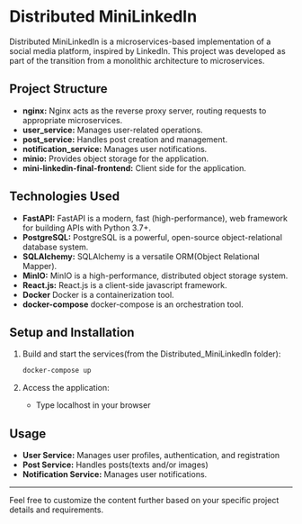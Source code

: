 

# Distributed MiniLinkedIn

Distributed MiniLinkedIn is a microservices-based implementation of a social media platform, inspired by LinkedIn. This project was developed as part of the transition from a monolithic architecture to microservices.

## Project Structure

- **nginx:** Nginx acts as the reverse proxy server, routing requests to appropriate microservices.
- **user_service:** Manages user-related operations.
- **post_service:** Handles post creation and management.
- **notification_service:** Manages user notifications.
- **minio:** Provides object storage for the application.
- **mini-linkedin-final-frontend:** Client side for the application.

## Technologies Used

- **FastAPI:** FastAPI is a modern, fast (high-performance), web framework for building APIs with Python 3.7+.
- **PostgreSQL:** PostgreSQL is a powerful, open-source object-relational database system.
- **SQLAlchemy:** SQLAlchemy is a versatile ORM(Object Relational Mapper).
- **MinIO:** MinIO is a high-performance, distributed object storage system.
- **React.js:** React.js is a client-side javascript framework.
- **Docker** Docker is a containerization tool.
- **docker-compose** docker-compose is an orchestration tool.

## Setup and Installation

1. Build and start the services(from the Distributed_MiniLinkedIn folder):

    ```bash
    docker-compose up
    ```

2. Access the application:

   - Type localhost in your browser

## Usage

- **User Service:** Manages user profiles, authentication, and registration
- **Post Service:** Handles posts(texts and/or images)
- **Notification Service:** Manages user notifications.


---

Feel free to customize the content further based on your specific project details and requirements.